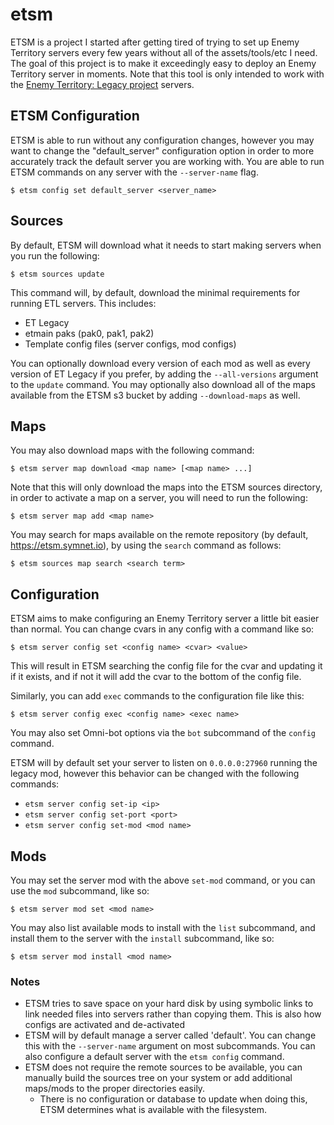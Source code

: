 # etsm

ETSM is a project I started after getting tired of trying to set up Enemy Territory servers every few years without all of the assets/tools/etc I need. 
The goal of this project is to make it exceedingly easy to deploy an Enemy Territory server in moments. 
Note that this tool is only intended to work with the [Enemy Territory: Legacy project](https://www.etlegacy.com) servers.

## ETSM Configuration
ETSM is able to run without any configuration changes, however you may want to change the "default_server" configuration option in order to more accurately track the default server you are working with.
You are able to run ETSM commands on any server with the `--server-name` flag.
```
$ etsm config set default_server <server_name>
```

## Sources
By default, ETSM will download what it needs to start making servers when you run the following:
```
$ etsm sources update
```
This command will, by default, download the minimal requirements for running ETL servers. This includes:

* ET Legacy
* etmain paks (pak0, pak1, pak2)
* Template config files (server configs, mod configs)

You can optionally download every version of each mod as well as every version of ET Legacy if you prefer, by adding the `--all-versions` argument to the `update` command.
You may optionally also download all of the maps available from the ETSM s3 bucket by adding `--download-maps` as well.

## Maps 
You may also download maps with the following command:
```
$ etsm server map download <map name> [<map name> ...]
```
Note that this will only download the maps into the ETSM sources directory, in order to activate a map on a server, you will need to run the following:
```
$ etsm server map add <map name>
```
You may search for maps available on the remote repository (by default, https://etsm.symnet.io), by using the `search` command as follows:
```
$ etsm sources map search <search term>
```

## Configuration
ETSM aims to make configuring an Enemy Territory server a little bit easier than normal. You can change cvars in any config with a command like so:
```
$ etsm server config set <config name> <cvar> <value>
```
This will result in ETSM searching the config file for the cvar and updating it if it exists, and if not it will add the cvar to the bottom of the config file.

Similarly, you can add `exec` commands to the configuration file like this:
```
$ etsm server config exec <config name> <exec name>
```
You may also set Omni-bot options via the `bot` subcommand of the `config` command.

ETSM will by default set your server to listen on `0.0.0.0:27960` running the legacy mod, however this behavior can be changed with the following commands:
* `etsm server config set-ip <ip>`
* `etsm server config set-port <port>`
* `etsm server config set-mod <mod name>`

## Mods
You may set the server mod with the above `set-mod` command, or you can use the `mod` subcommand, like so:
```
$ etsm server mod set <mod name>
```
You may also list available mods to install with the `list` subcommand, and install them to the server with the `install` subcommand, like so:
```
$ etsm server mod install <mod name>
```

### Notes
* ETSM tries to save space on your hard disk by using symbolic links to link needed files into servers rather than copying them. This is also how configs are activated and de-activated
* ETSM will by default manage a server called 'default'. You can change this with the `--server-name` argument on most subcommands. You can also configure a default server with the `etsm config` command.
* ETSM does not require the remote sources to be available, you can manually build the sources tree on your system or add additional maps/mods to the proper directories easily.
  * There is no configuration or database to update when doing this, ETSM determines what is available with the filesystem.
